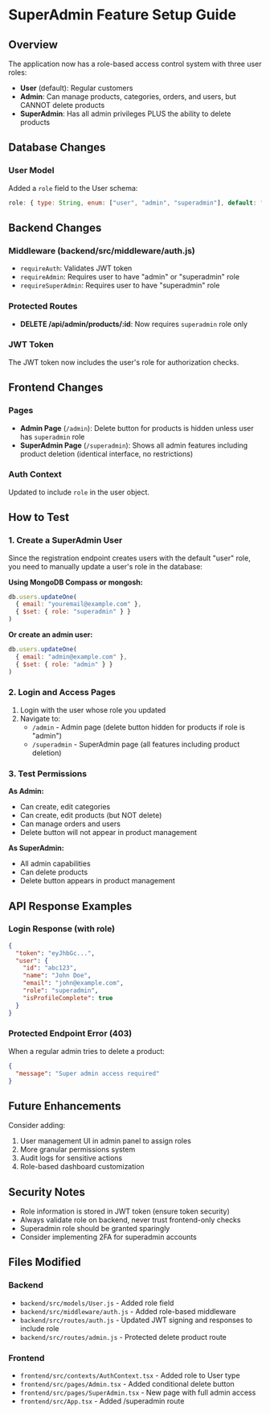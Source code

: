 # SuperAdmin Feature Setup Guide

## Overview

The application now has a role-based access control system with three user roles:
- **User** (default): Regular customers
- **Admin**: Can manage products, categories, orders, and users, but CANNOT delete products
- **SuperAdmin**: Has all admin privileges PLUS the ability to delete products

## Database Changes

### User Model
Added a `role` field to the User schema:
```javascript
role: { type: String, enum: ["user", "admin", "superadmin"], default: "user" }
```

## Backend Changes

### Middleware (backend/src/middleware/auth.js)
- `requireAuth`: Validates JWT token
- `requireAdmin`: Requires user to have "admin" or "superadmin" role
- `requireSuperAdmin`: Requires user to have "superadmin" role

### Protected Routes
- **DELETE /api/admin/products/:id**: Now requires `superadmin` role only

### JWT Token
The JWT token now includes the user's role for authorization checks.

## Frontend Changes

### Pages
- **Admin Page** (`/admin`): Delete button for products is hidden unless user has `superadmin` role
- **SuperAdmin Page** (`/superadmin`): Shows all admin features including product deletion (identical interface, no restrictions)

### Auth Context
Updated to include `role` in the user object.

## How to Test

### 1. Create a SuperAdmin User

Since the registration endpoint creates users with the default "user" role, you need to manually update a user's role in the database:

**Using MongoDB Compass or mongosh:**
```javascript
db.users.updateOne(
  { email: "youremail@example.com" },
  { $set: { role: "superadmin" } }
)
```

**Or create an admin user:**
```javascript
db.users.updateOne(
  { email: "admin@example.com" },
  { $set: { role: "admin" } }
)
```

### 2. Login and Access Pages

1. Login with the user whose role you updated
2. Navigate to:
   - `/admin` - Admin page (delete button hidden for products if role is "admin")
   - `/superadmin` - SuperAdmin page (all features including product deletion)

### 3. Test Permissions

**As Admin:**
- Can create, edit categories
- Can create, edit products (but NOT delete)
- Can manage orders and users
- Delete button will not appear in product management

**As SuperAdmin:**
- All admin capabilities
- Can delete products
- Delete button appears in product management

## API Response Examples

### Login Response (with role)
```json
{
  "token": "eyJhbGc...",
  "user": {
    "id": "abc123",
    "name": "John Doe",
    "email": "john@example.com",
    "role": "superadmin",
    "isProfileComplete": true
  }
}
```

### Protected Endpoint Error (403)
When a regular admin tries to delete a product:
```json
{
  "message": "Super admin access required"
}
```

## Future Enhancements

Consider adding:
1. User management UI in admin panel to assign roles
2. More granular permissions system
3. Audit logs for sensitive actions
4. Role-based dashboard customization

## Security Notes

- Role information is stored in JWT token (ensure token security)
- Always validate role on backend, never trust frontend-only checks
- Superadmin role should be granted sparingly
- Consider implementing 2FA for superadmin accounts

## Files Modified

### Backend
- `backend/src/models/User.js` - Added role field
- `backend/src/middleware/auth.js` - Added role-based middleware
- `backend/src/routes/auth.js` - Updated JWT signing and responses to include role
- `backend/src/routes/admin.js` - Protected delete product route

### Frontend
- `frontend/src/contexts/AuthContext.tsx` - Added role to User type
- `frontend/src/pages/Admin.tsx` - Added conditional delete button
- `frontend/src/pages/SuperAdmin.tsx` - New page with full admin access
- `frontend/src/App.tsx` - Added /superadmin route












